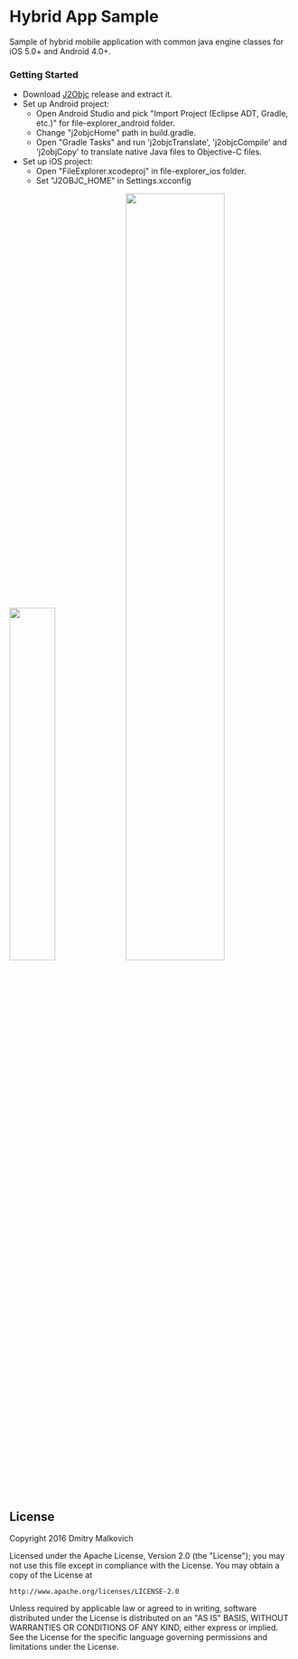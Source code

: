 # Hybrid App Sample

Sample of hybrid mobile application with common java engine classes for iOS 5.0+ and Android 4.0+.

### Getting Started

* Download [J2Objc](https://code.google.com/p/j2objc/) release and extract it.
* Set up Android project:
  * Open Android Studio and pick "Import Project (Eclipse ADT, Gradle, etc.)" for file-explorer_android folder.
  * Change "j2objcHome" path in build.gradle.
  * Open "Gradle Tasks" and run 'j2objcTranslate', 'j2objcCompile' and 'j2objCopy' to translate native Java files to Objective-C files.
* Set up iOS project:
  * Open "FileExplorer.xcodeproj" in file-explorer_ios folder.
  * Set "J2OBJC_HOME" in Settings.xcconfig

<img width="40%" src="https://cloud.githubusercontent.com/assets/2931932/6877070/916de932-d4de-11e4-9133-ef3dc2c3328f.png" />
<img width="59%" src="https://cloud.githubusercontent.com/assets/2931932/6877071/9197608c-d4de-11e4-8547-99129017c137.png" />

## License

Copyright 2016 Dmitry Malkovich

Licensed under the Apache License, Version 2.0 (the "License");
you may not use this file except in compliance with the License.
You may obtain a copy of the License at

    http://www.apache.org/licenses/LICENSE-2.0

Unless required by applicable law or agreed to in writing, software
distributed under the License is distributed on an "AS IS" BASIS,
WITHOUT WARRANTIES OR CONDITIONS OF ANY KIND, either express or implied.
See the License for the specific language governing permissions and
limitations under the License.
